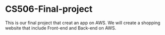 # CS506-Final-project
This is our final project that creat an app on AWS. We will create a shopping website that include Front-end and Back-end on AWS.
